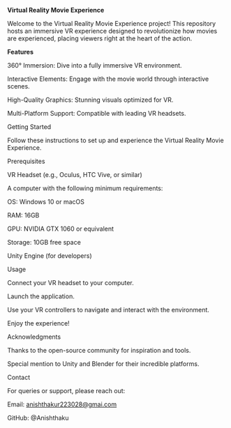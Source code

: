 **Virtual Reality Movie Experience**

Welcome to the Virtual Reality Movie Experience project! This repository hosts an immersive VR experience designed to revolutionize how movies are experienced, placing viewers right at the heart of the action.

**Features**                    

360° Immersion: Dive into a fully immersive VR environment.

Interactive Elements: Engage with the movie world through interactive scenes.

High-Quality Graphics: Stunning visuals optimized for VR.

Multi-Platform Support: Compatible with leading VR headsets.

Getting Started

Follow these instructions to set up and experience the Virtual Reality Movie Experience.

Prerequisites

VR Headset (e.g., Oculus, HTC Vive, or similar)

A computer with the following minimum requirements:

OS: Windows 10 or macOS

RAM: 16GB

GPU: NVIDIA GTX 1060 or equivalent

Storage: 10GB free space

Unity Engine (for developers)

Usage

Connect your VR headset to your computer.

Launch the application.

Use your VR controllers to navigate and interact with the environment.

Enjoy the experience!

Acknowledgments

Thanks to the open-source community for inspiration and tools.

Special mention to Unity and Blender for their incredible platforms.

Contact

For queries or support, please reach out:

Email: anishthakur223028@gmai.com

GitHub: @Anishthaku
